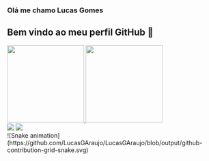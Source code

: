 ### Olá me chamo Lucas Gomes 
## Bem vindo ao meu perfil GitHub 👋

<div>
<a href="https://github.com/LucasGAraujo">
<img height="180em" src="https://github-readme-stats.vercel.app/api?username=LucasGAraujo&show_icons=true&theme=dracula&include_all_commits=true&count_private=true"/>
<img height="180em" src="https://github-readme-stats.vercel.app/api/top-langs/?username=LucasGAraujo&layout=compact&langs_count=7&theme=dracula"/>
</div>
<div>
<a href="https://www.linkedin.com/in/lucas-gomes-b78109240/" target="_blank"><img src="https://img.shields.io/badge/-LinkedIn-%230077B5?style=for-the-badge&logo=linkedin&logoColor=white" target="_blank"></a>  
<a href = "mailto:Lucasdag445@gmail.com"><img src="https://img.shields.io/badge/Gmail-D14836?style=for-the-badge&logo=gmail&logoColor=white" target="_blank"></a>
</div>
![Snake animation](https://github.com/LucasGAraujo/LucasGAraujo/blob/output/github-contribution-grid-snake.svg)
